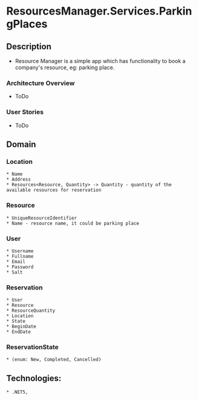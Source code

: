 # **ResourcesManager.Services.ParkingPlaces**

## **Description**
* Resource Manager is a simple app which has functionality to book a company's resource, eg: parking place.

### **Architecture Overview**
* ToDo

### **User Stories**
* ToDo

## **Domain**
### **Location**
	* Name
	* Address
	* Resources<Resource, Quantity> -> Quantity - quantity of the available resources for reservation

### **Resource**
	* UniqueResourceIdentifier
	* Name - resource name, it could be parking place

### **User**
	* Username
	* Fullname
	* Email
	* Password
	* Salt
		
### **Reservation**
	* User
	* Resource
    * ResourceQuantity
	* Location
	* State
	* BeginDate
	* EndDate
	
### **ReservationState**
	* (enum: New, Completed, Cancelled)

## **Technologies:**
	* .NET5,